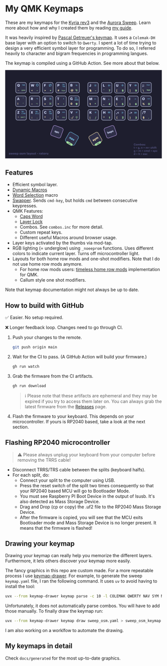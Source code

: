 # My QMK Keymaps

These are my keymaps for the [Kyria rev3](https://github.com/splitkb/kyria) and the [Aurora Sweep](https://splitkb.com/collections/keyboard-kits/products/aurora-sweep). Learn more about how and why I created them by reading [my guide](https://ratoru.com/blog/choose-the-right-base-layout).

It was heavily inspired by [Pascal Getreuer's keymap](https://github.com/getreuer/qmk-keymap). It uses a `Colemak-DH` base layer with an option to switch to `Qwerty`. I spent a lot of time trying to design a very efficient symbol layer for programming. To do so, I referred heavily to character and bigram frequencies in programming langues.

The keymap is compiled using a GitHub Action. See more about that below.

![sweep-keymap](docs/sweep-osm.png)

## Features

-   Efficient symbol layer.
-   [Dynamic Macros](https://docs.qmk.fm/#/feature_dynamic_macros)
-   [Word Selection](https://getreuer.info/posts/keyboards/select-word/index.html) macro
-   [Swapper](https://github.com/callum-oakley/qmk_firmware/tree/master/users/callum#swapper). Sends `cmd-key`, but holds `cmd` between consecutive keypresses.
-   QMK Features:
    -   [Caps Word](https://docs.qmk.fm/#/feature_caps_word)
    -   [Layer Lock](https://docs.qmk.fm/features/layer_lock)
    -   Combos. See `combos.inc` for more detail.
    -   Custom repeat keys.
    -   Different useful Macros around browser usage.
-   Layer keys activated by the thumbs via mod-tap.
-   RGB lighting (= underglow) using `_noeeprom` functions. Uses different colors to indicate current layer. Turns off microcontroller light.
-   Layouts for both home row mods and one-shot modifiers. Note that I do not use home row mods anymore.
    -   For home row mods users: [timeless home row mods](https://github.com/urob/zmk-config#timeless-homerow-mods) implementation for QMK.
    -   Callum style one shot modifiers.

Note that keymap documentation might not always be up to date.

## How to build with GitHub

✅ Easier. No setup required.

❌ Longer feedback loop. Changes need to go through CI.

1. Push your changes to the remote.

    ```sh
    git push origin main
    ```

2. Wait for the CI to pass. (A GitHub Action will build your firmware.)

    ```sh
    gh run watch
    ```

3. Grab the firmware from the CI artifacts.

    ```sh
    gh run download
    ```

    > ℹ️ Please note that these artifacts are ephemeral and they may be expired if you try to access them later on. You can always grab the latest firmware from the [Releases](https://github.com/mikybars/qmk_userspace/releases) page.

4. Flash the firmware to your keyboard. This depends on your microcontroller. If yours is RP2040 based, take a look at the next section.

## Flashing RP2040 microcontroller

> ⚠️ Please always unplug your keyboard from your computer before removing the TRRS cable!

-   Disconnect TRRS/TRS cable between the splits (keyboard halfs).
-   For each split, do:
    -   Connect your split to the computer using USB.
    -   Press the reset switch of the split two times consequently so that your RP2040 based MCU will go to Bootloader Mode.
    -   You must see Raspberry PI Boot Device in the output of lsusb. It's also detected as Mass Storage Device.
    -   Drag and Drop (cp or copy) the .uf2 file to the RP2040 Mass Storage Device.
    -   After the firmware is copied, you will see that the MCU exits Bootloader mode and Mass Storage Device is no longer present. It means that the firmware is flashed!

## Drawing your keymap

Drawing your keymap can really help you memorize the different layers. Furthermore, it lets others discover your keymap more easily.

The fancy graphics in this repo are custom made. For a more repeatable process I use [keymap-drawer](https://github.com/caksoylar/keymap-drawer).
For example, to generate the sweep `keymap.yaml` file, I ran the following command. It uses `uv` to avoid having to install the tool:

```bash
uvx --from keymap-drawer keymap parse -c 10 -l COLEMAK QWERTY NAV SYM NUM GAME -q keymap.json > sweep_osm.yaml
```

Unfortunately, it does not automatically parse combos. You will have to add those manually. To finally draw the keymap run:

```bash
uvx --from keymap-drawer keymap draw sweep_osm.yaml > sweep_osm_keymap.svg
```

I am also working on a worklfow to automate the drawing.

## My keymaps in detail

Check `docs/generated` for the most up-to-date graphics.
